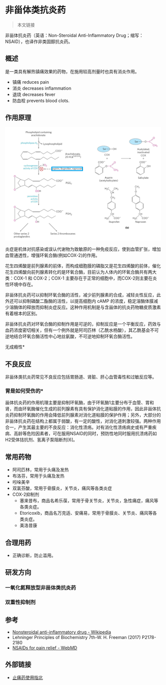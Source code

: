 # 非甾体类抗炎药

> 本文链接 

非甾体抗炎药（英语：Non-Steroidal Anti-Inflammatory Drug；缩写：NSAID），也译作非类固醇抗炎药。

## 概述

是一类具有解热镇痛效果的药物，在施用较高剂量时也具有消炎作用。

+ 镇痛 reduces pain
+ 消炎 decreases inflammation
+ 退烧 decreases fever
+ 防血栓 prevents blood clots.

## 作用原理

![image-20221006103620592](非甾体类抗炎药.assets/image-20221006103620592.png)

炎症是机体对抗感染或误认代谢物为致敏原的一种免疫反应，使到血管扩张，增加血管通透性，增强环氧合酶(例如COX-2)的作用。

花生四烯酸是前列腺素的前体，而构成细胞膜的磷脂又是花生四烯酸的前体，催化花生四烯酸向前列腺素转化的是环氧合酶，目前认为人体内的环氧合酶共有两大类：COX-1 和 COX-2；COX-1 主要存在于正常的细胞中，而COX-2则主要在炎性环境中存在。

非甾体抗炎药可以抑制环氧合酶的活性，减少前列腺素的合成，减轻炎性反应，此外还可以抑制磷酸二酯酶的活性，以提高细胞内 cAMP 的浓度，稳定溶酶体膜减少溶酶体的释放而抑制炎症反应。这种作用机制是与含甾体的抗炎药物糖皮质激素有着根本的区别。

非甾体抗炎药对环氧合酶的抑制作用是可逆的，抑制反应是一个平衡反应，药效与血药浓度密切相关，但有一个例外就是阿司匹林（乙酰水杨酸），其乙酰基会不可逆地结合环氧合酶活性中心地丝氨酸，不可逆地抑制环氧合酶活性。

无成瘾性*

## 不良反应

非甾体类抗炎药常见不良反应包括胃肠道、肾脏、肝心血管毒性和过敏反应等。

### 胃是如何受伤的*

甾体抗炎药的作用机理主要是抑制环氧酶，由于环氧酶1主要分布于血管、胃和肾，而由环氧酶催化生成的前列腺素有具有保护消化道粘膜的作用，因此非甾体抗炎药抑制环氧酶的作用会降低前列腺素对消化道粘膜的保护作用；另外，大部分的非甾体抗炎药在结构上都属于弱酸，有一定的酸性，对消化道刺激较强。两种作用合一，产生其最主要的不良反应：消化性溃疡。对有消化性溃疡病史或有严重疾病、高龄等危险因素者，可在服用NSAID的同时，预防性地同时服用抗溃疡药如H2受体拮抗剂、氢离子泵阻断剂[6]。

## 常用药物

+ 阿司匹林，常用于头痛及发热
+ 布洛芬，常用于头痛及发热
+ 吲哚美辛
+ 双氯芬酸，常用于骨膜炎，关节炎，痛风等各类炎症
+ COX-2抑制剂
  + 塞来昔布，商品名希乐葆，常用于骨关节炎，关节炎，急性痛症，痛风等各类炎症。
  + Etoricoxib，商品名万克适、安痛易，常用于骨膜炎、关节炎、痛风等各类炎症。
  + 美洛昔康

## 合理用药

+ 正确诊断，防止滥用。

## 研发方向

### 一氧化氮释放型非甾体类抗炎药

### 双重性抑制剂



## 参考

+ [Nonsteroidal anti-inflammatory drug - Wikipedia](https://en.wikipedia.org/wiki/Nonsteroidal_anti-inflammatory_drug)
+ Lehninger Principles of Biochemistry 7th-W. H. Freeman (2017) P2178-2180
+ [NSAIDs for pain relief - WebMD](https://www.webmd.com/arthritis/features/pain-relief-how-nsaids-work)

## 外部链接

+ [止痛药使用指北](https://mp.weixin.qq.com/s?__biz=MzkwMjI5ODE0Ng==&mid=2247483910&idx=1&sn=3f6729b9e98c549de9c934639914ffa2&chksm=c0a6ed4bf7d1645dabae1bcb12387240c72d1fe356fe85facdc9fac18b4c4dcde7cea53eb1d5&mpshare=1&scene=23&srcid=10062hqQhsTMwFlD0kUWHee3&sharer_sharetime=1665022564016&sharer_shareid=c1b763b2b3be72bb815b87135903edbd#rd)
